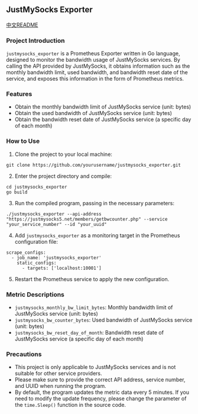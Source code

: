 ## JustMySocks Exporter

[中文README](https://github.com/wulabing/justmysocks_exporter/README_CN.MD)
### Project Introduction

`justmysocks_exporter` is a Prometheus Exporter written in Go language, designed to monitor the bandwidth usage of JustMySocks services. By calling the API provided by JustMySocks, it obtains information such as the monthly bandwidth limit, used bandwidth, and bandwidth reset date of the service, and exposes this information in the form of Prometheus metrics.

### Features

- Obtain the monthly bandwidth limit of JustMySocks service (unit: bytes)
- Obtain the used bandwidth of JustMySocks service (unit: bytes)
- Obtain the bandwidth reset date of JustMySocks service (a specific day of each month)

### How to Use

1. Clone the project to your local machine:

```
git clone https://github.com/yourusername/justmysocks_exporter.git
```

2. Enter the project directory and compile:

```
cd justmysocks_exporter
go build
```

3. Run the compiled program, passing in the necessary parameters:

```
./justmysocks_exporter --api-address "https://justmysocks5.net/members/getbwcounter.php" --service "your_service_number" --id "your_uuid"
```

4. Add `justmysocks_exporter` as a monitoring target in the Prometheus configuration file:

```
scrape_configs:
  - job_name: 'justmysocks_exporter'
    static_configs:
      - targets: ['localhost:10001']
```

5. Restart the Prometheus service to apply the new configuration.

### Metric Descriptions

- `justmysocks_monthly_bw_limit_bytes`: Monthly bandwidth limit of JustMySocks service (unit: bytes)
- `justmysocks_bw_counter_bytes`: Used bandwidth of JustMySocks service (unit: bytes)
- `justmysocks_bw_reset_day_of_month`: Bandwidth reset date of JustMySocks service (a specific day of each month)

### Precautions

- This project is only applicable to JustMySocks services and is not suitable for other service providers.
- Please make sure to provide the correct API address, service number, and UUID when running the program.
- By default, the program updates the metric data every 5 minutes. If you need to modify the update frequency, please change the parameter of the `time.Sleep()` function in the source code.